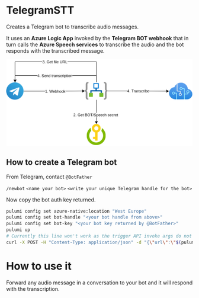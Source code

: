 # TelegramSTT

Creates a Telegram bot to transcribe audio messages.

It uses an **Azure Logic App** invoked by the **Telegram BOT webhook** that in turn calls the **Azure Speech services** to transcribe the audio and the bot responds with the transcribed message.

![diagram](https://github.com/UnoSD/TelegramSTT/raw/main/TelegramSTT.png)

## How to create a Telegram bot

From Telegram, contact `@BotFather`

`/newbot`
`<name your bot>`
`<write your unique Telegram handle for the bot>`

Now copy the bot auth key returned.

```bash
pulumi config set azure-native:location "West Europe"
pulumi config set bot-handle "<your bot handle from above>"
pulumi config set bot-key "<your bot key returned by @BotFather>"
pulumi up
# Currently this line won't work as the trigger API invoke args do not take the trigger name, getting URL from the LA in the portal
curl -X POST -H "Content-Type: application/json" -d "{\"url\":\"$(pulumi stack output WorkflowTriggerUrl --show-secrets)\", \"allowed_updates\":[\"message\"]}" "https://api.telegram.org/bot$(pulumi config get bot-key)/setWebhook"
```

# How to use it

Forward any audio message in a conversation to your bot and it will respond with the transcription.

